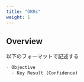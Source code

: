 ```yaml
---
title: "OKRs"
weight: 1
---
```


## Overview

以下のフォーマットで記述する

```markdown
- Objective
  - Key Result (Confidence)
```